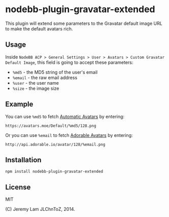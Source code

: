 nodebb-plugin-gravatar-extended
===============================

This plugin will extend some parameters to the Gravatar default image URL to make the default avatars rich.

Usage
-----
Inside `NodeBB ACP > General Settings > User > Avatars > Custom Gravatar Default Image`,
this field is going to accept these parameters:

- `%md5` - the MD5 string of the user's email
- `%email` - the raw email address
- `%user` - the user name
- `%size` - the image size

Example
-------
You can use `%md5` to fetch [Automatic Avatars](https://avatars.moe) by entering:

`https://avatars.moe/Default/%md5/128.png`

Or you can use `%email` to fetch [Adorable Avatars](http://avatars.adorable.io) by entering:

`http://api.adorable.io/avatar/128/%email.png`

Installation
-------
`npm install nodebb-plugin-gravatar-extended`

License
-------
MIT

(C) Jeremy Lam JLChnToZ, 2014.